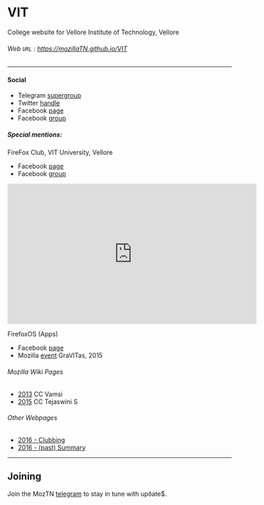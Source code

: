 # VIT
College website for Vellore Institute of Technology, Vellore

###### Web `URL` : <https://mozillaTN.github.io/VIT>

----

#### Social
* Telegram [supergroup](https://t.me/vMozilla)
* Twitter [handle](https://twitter.com/vMozilla)
* Facebook [page](https://facebook.com/MozillaVIT)
* Facebook [group](https://facebook.com/groups/mozilla/)
##### Special mentions:
FireFox Club, VIT University, Vellore
* Facebook [page](https://facebook.com/mfcvit/)
* Facebook [group](https://facebook.com/groups/mozilla/)

<iframe src="https://www.facebook.com/plugins/video.php?href=https%3A%2F%2Fwww.facebook.com%2Fmfcvit%2Fvideos%2F1338573782934657%2F&show_text=0&width=560" width="560" height="315" style="border:none;overflow:hidden" scrolling="no" frameborder="0" allowTransparency="true" allowFullScreen="true"></iframe>

FirefoxOS (Apps)
* Facebook [page](https://facebook.com/firefoxclubvit)
* Mozilla [event](https://reps.mozilla.org/e/firefox-os-app-days-at-vit-university-vellore-1/) GraVITas, 2015

###### Mozilla Wiki Pages

* [2013](https://wiki.mozilla.org/Firefox_Club-VIT) CC Vamsi
* [2015](https://wiki.mozilla.org/Firefox_Club_VIT) CC Tejaswini S

###### Other Webpages
* [2016 - Clubbing](https://https://mozillafirefoxclubvit.wordpress.com/)
* [2016 - (past) Summary](https://mfcvit.github.io/#past)

----

## Joining
Join the MozTN [telegram](t.me/mozillaTN) to stay in tune with upðate$.
